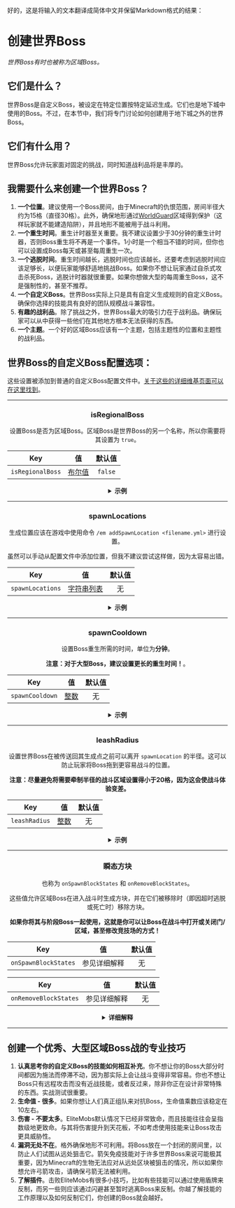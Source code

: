好的，这是将输入的文本翻译成简体中文并保留Markdown格式的结果：

# 创建世界Boss
*世界Boss有时也被称为区域Boss。*
## 它们是什么？

世界Boss是自定义Boss，被设定在特定位置按特定延迟生成。它们也是地下城中使用的Boss。不过，在本节中，我们将专门讨论如何创建用于地下城之外的世界Boss。

## 它们有什么用？

世界Boss允许玩家面对固定的挑战，同时知道战利品将是丰厚的。

## 我需要什么来创建一个世界Boss？

1.  **一个位置**。建议使用一个Boss房间，由于Minecraft的仇恨范围，房间半径大约为15格（直径30格）。此外，确保地形通过[WorldGuard](https://dev.bukkit.org/projects/worldguard)区域得到保护（这样玩家就不能建造陷阱），并且地形不能被用于战斗利用。
2.  **一个重生时间**。重生计时器至关重要。我不建议设置少于30分钟的重生计时器，否则Boss重生将不再是一个事件。1小时是一个相当不错的时间，但你也可以设置成Boss每天或甚至每周重生一次。
3.  **一个逃脱时间**。重生时间越长，逃脱时间也应该越长。还要考虑到逃脱时间应该足够长，以便玩家能够舒适地挑战Boss。如果你不想让玩家通过自杀式攻击杀死Boss，逃脱计时器就很重要。如果你想做大型的每周重生Boss，这不是强制性的，甚至不推荐。
4.  **一个自定义Boss**。世界Boss实际上只是具有自定义生成规则的自定义Boss。确保你选择的技能具有良好的团队规模战斗兼容性。
5.  **有趣的战利品**。除了挑战之外，世界Boss最大的吸引力在于战利品。确保玩家可以从中获得一些他们在其他地方根本无法获得的东西。
6.  **一个主题**。一个好的区域Boss应该有一个主题，包括主题性的位置和主题性的战利品。

## 世界Boss的自定义Boss配置选项：

这些设置被添加到普通的自定义Boss配置文件中。[关于这些的详细维基页面可以在这里找到]($language$/elitemobs/creating_bosses.md)。

<div align="center">

***

### isRegionalBoss

设置Boss是否为区域Boss。区域Boss是世界Boss的另一个名称，所以你需要将其设置为 `true`。

| Key       |       值        | 默认值 |
|-----------|:-------------------:|:-------:|
| `isRegionalBoss` | [布尔值](#boolean) | `false` |

<details>

<summary><b>示例</b></summary>

<div align="left">

```yml
isRegionalBoss: true
```

</div>

</details>

***

### spawnLocations

生成位置应该在游戏中使用命令 `/em addSpawnLocation <filename.yml>` 进行设置。

虽然可以手动从配置文件中添加位置，但我不建议尝试这样做，因为太容易出错。

| Key              |           值            | 默认值 |
|------------------|:---------------------------:|:-------:|
| `spawnLocations` | [字符串列表](#string_list) |  无   |

<details>

<summary><b>示例</b></summary>

<div align="left">

配置文件中的位置（供高级用户使用）区域Boss的配置文件将该区域Boss的所有实例存储在一个文件中，通过存储多个生成位置以及重生计时器。

实际上，这意味着以下条目：

```yaml
spawnLocations:
- elitemobs_sewer_maze,-70.17178578884845,168.2,-173.17112099568718,-271.24023,64.19999:1610710903931
- elitemobs_sewer_maze,-135.02262355317436,168.2,-153.28849346821508,-98.53906,60.750263:1609026066482
- elitemobs_sewer_maze,-70.43846307626053,168.2,-174.13499832314378,-271.24023,64.19999:1610710886530
- elitemobs_sewer_maze,-130.39762674971664,168.2,-171.67396911490718,-47.532227,51.900173:1609026066482
- elitemobs_sewer_maze,-117.12782160766056,162.2,-166.40989416757444,-71.37402,-1.4997427:1610710974882
- elitemobs_sewer_maze,-105.13138759611667,168.2,-169.85898023126538,-124.34766,41.24988:1610710945331
- elitemobs_sewer_maze,-106.21847515732084,169.2,-152.3609257554766,-170.86523,21.450315:1610537606222
```

包含7个不同的区域Boss，位于不同的位置，并具有不同的重生计时器。

让我们分解细节，看看第一个区域Boss：

```yaml
- elitemobs_sewer_maze,-70.17178578884845,168.2,-173.17112099568718,-271.24023,64.19999:1610710903931
```

由于这遵循 `world,x,y,z,pitch,yaw:unixTimeStamp` 的格式，Boss将在名为 `elitemobs_sewer_maze` 的世界中生成，坐标为 x = `-70.17178578884845`，y = `168.2`，z = `-173.17112099568718`，俯仰角 = `-271.24023`，偏航角 = `64.19999`。

Unix时间戳存储了Boss将重生的时间（以Unix时间表示）。这用于在重启后存储重生时间。如果你想知道这对应于什么时间，可以在线找到无数的Unix时间到实际时间的转换工具。

如果你希望在重载或重启后某个特定的Boss重生，你只需要清除 `:unixTimeStamp` 条目即可。

</div>

</details>

***

### spawnCooldown

设置Boss重生所需的时间，单位为**分钟**。

**注意：对于大型Boss，建议设置更长的重生时间！**。

| Key       |       值        | 默认值 |
|-----------|:-------------------:|:-------:|
| `spawnCooldown` | [整数](#integer) |  无   |

<details>

<summary><b>示例</b></summary>

<div align="left">

```yml
spawnCooldown: 20
```

</div>

</details>

***

### leashRadius

设置世界Boss在被传送回其生成点之前可以离开 `spawnLocation` 的半径。这可以防止玩家将Boss拖到更容易战斗的位置。

**注意：尽量避免将需要牵制半径的战斗区域设置得小于20格，因为这会使战斗体验变差。**

| Key       |       值        | 默认值 |
|-----------|:-------------------:|:-------:|
| `leashRadius` | [整数](#integer) |  无   |

<details>

<summary><b>示例</b></summary>

<div align="left">

```yml
leashRadius: 30
```

</div>

</details>

***

### 瞬态方块

也称为 `onSpawnBlockStates` 和 `onRemoveBlockStates`。

这些值允许区域Boss在进入战斗时生成方块，并在它们被移除时（即因超时逃脱或死亡时）移除方块。

**如果你将其与阶段Boss一起使用，这就是你可以让Boss在战斗中打开或关闭门/区域，甚至修改竞技场的方式！**

| Key       |          值          | 默认值 |
|-----------|:------------------------:|:-------:|
| `onSpawnBlockStates` | 参见详细解释 |  无   |

| Key       | 值  | 默认值 |
|-----------|:-------:|:-------:|
| `onRemoveBlockStates` | 参见详细解释 |  无   |

<details>

<summary><b>详细解释</b></summary>

<div align="left">

**所有方块都相对于生成位置。在开始设置任何方块之前，请确保你已经确定了最终的生成位置。**

</br>如果你已经创建了一个大型的瞬态方块区域，现在需要移动Boss，但你不想重新设置瞬态方块。那么你可以使用EliteScript的[传送]($language$/elitemobs/elitescript_actions.md&section=teleport)动作在Boss生成后将其移动到正确的位置。请记住，你需要相应地调整牵制半径。

由于设置方块的复杂性，不建议手动进行。你应该使用以下命令来完成：

-   /em registerblocks <regional\_boss\_file.yml> <on\_spawn/on\_remove>
-   /em registerblocksedit <regional\_boss\_file.yml> <on\_spawn/on\_remove>
-   /em registerblocksarea <regional\_boss\_file.yml> <on\_spawn/on\_remove>
-   /em registerblocksareaedit <regional\_boss\_file.yml> <on\_spawn/on\_remove>
-   /em cancelblocks

让我们分解一下。

**/em registerblocks <regional\_boss\_file.yml> <on\_spawn/on\_remove>**

最基本的命令。这是一个开关，运行一次开始，再运行一次提交。就像所有其他命令一样，你选择是为 `on_spawn` 状态还是 `on_remove` 状态设置要修改的方块。

如果注册 `on_spawn`，这将在Boss生成或重生时修改方块。如果注册 `on_remove`，这将在Boss死亡或使用自定义Boss超时机制超时时修改方块。

要注册方块，只需在此设置开启时放置或移除你希望修改的方块。

**/em registerblocksedit <regional\_boss\_file.yml> <on\_spawn/on\_remove>**

如果你想修改已经设置的方块，可以使用此命令。其工作方式与 `/em registerblocks <regional_boss_file.yml> <on_spawn/on\_remove>` 非常相似。

**/em registerblocksarea <regional\_boss\_file.yml> <on\_spawn/on\_remove>**

就像 `/em registerblocks <regional_boss_file.yml> <on_spawn/on\_remove>` 一样，这允许你注册方块，但它允许通过选择两个对角（与worldedit / worldguard区域选择相同）来选择区域，而不是单独选择方块。

出于安全原因，区域选择的方块数量有上限（默认为200个，可在config.yml中修改）。请记住，每个方块都在同一个tick中被修改，所以如果你修改大量地形，在运行这些修改时可能会出现明显的延迟峰值。

**/em registerblocksareaedit <regional\_boss\_file.yml> <on\_spawn/on\_remove>**

工作方式与 `/em registerblocksedit` 相同，但用于区域。可用于超出区域的200个（默认）方块注册限制。

**/em cancelblocks**

在任何时候，如果在注册方块时出错，你可以运行此命令取消注册。它将撤销你在该编辑/注册中开始注册的任何更改。

</div>

</details>

</div>

***

## 创建一个优秀、大型区域Boss战的专业技巧

1.  **认真思考你的自定义Boss的技能如何相互补充**。你不想让你的Boss大部分时间都因为施法而停滞不动，因为那实际上会让战斗变得非常容易。你也不想让Boss只有远程攻击而没有近战技能，或者反过来，除非你正在设计非常特殊的东西。实战测试很重要。
2.  **生命值 - 很多**。如果你想让人们真正组队来对抗Boss，生命值乘数应该稳定在10左右。
3.  **伤害 - 不要太多**。EliteMobs默认情况下已经非常致命，而且技能往往会呈指数级地更致命。与其将伤害提升到天花板，不如考虑使用技能来让Boss攻击更具威胁性。
4.  **漏洞无处不在**。格外确保地形不可利用。将Boss放在一个封闭的房间里，以防止人们试图从远处狙击它。箭矢免疫技能对于许多世界Boss来说可能极其重要，因为Minecraft的生物无法应对从远处区块被狙击的情况，所以如果你想允许弓箭攻击，请确保弓箭无法被利用。
5.  **了解插件**。击败EliteMobs有很多小技巧，比如有些技能可以通过使用盾牌来反制，而另一些则应该通过闪避甚至暂时逃离Boss来反制。你越了解技能的工作原理以及如何反制它们，你创建的Boss就会越好。
